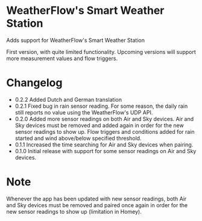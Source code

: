 # WeatherFlow's Smart Weather Station

Adds support for WeatherFlow's Smart Weather Station

First version, with quite limited functionality.
Upcoming versions will support more measurement values and flow triggers.

# Changelog 

* 0.2.2 Added Dutch and German translation
* 0.2.1 Fixed bug in rain sensor reading. For some reason, the daily rain still reports no value using the WeatherFlow's UDP API.
* 0.2.0 Added more sensor readings on both Air and Sky devices. Air and Sky devices must be removed and added again in order for the new sensor readings to show up. Flow triggers and conditions added for rain started and wind above/below specified threshold.
* 0.1.1 Increased the time searching for Air and Sky devices when pairing.
* 0.1.0 Initial release with support for some sensor readings on Air and Sky devices.

# Note

Whenever the app has been updated with new sensor readings, both Air and Sky devices must be removed and paired once again in order for the new sensor readings to show up (limitation in Homey).